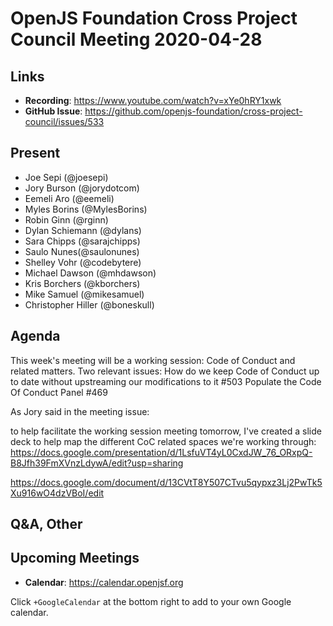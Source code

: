 # OpenJS Foundation Cross Project Council Meeting 2020-04-28

## Links

* **Recording**: https://www.youtube.com/watch?v=xYe0hRY1xwk
* **GitHub Issue**: https://github.com/openjs-foundation/cross-project-council/issues/533

## Present

* Joe Sepi (@joesepi)
* Jory Burson (@jorydotcom)
* Eemeli Aro (@eemeli)
* Myles Borins (@MylesBorins)
* Robin Ginn (@rginn)
* Dylan Schiemann (@dylans)
* Sara Chipps (@sarajchipps)
* Saulo Nunes(@saulonunes)
* Shelley Vohr (@codebytere)
* Michael Dawson (@mhdawson)
* Kris Borchers (@kborchers)
* Mike Samuel (@mikesamuel)
* Christopher Hiller (@boneskull)




## Agenda

This week's meeting will be a working session:
Code of Conduct and related matters.
Two relevant issues:
How do we keep Code of Conduct up to date without upstreaming our modifications to it #503
Populate the Code Of Conduct Panel #469

As Jory said in the meeting issue:

to help facilitate the working session meeting tomorrow, I've created a slide deck to help map the different CoC related spaces we're working through: https://docs.google.com/presentation/d/1LsfuVT4yL0CxdJW_76_ORxpQ-B8Jfh39FmXVnzLdywA/edit?usp=sharing


https://docs.google.com/document/d/13CVtT8Y507CTvu5qypxz3Lj2PwTk5Xu916wO4dzVBoI/edit


## Q&A, Other

## Upcoming Meetings

* **Calendar**: https://calendar.openjsf.org

Click `+GoogleCalendar` at the bottom right to add to your own Google calendar.


